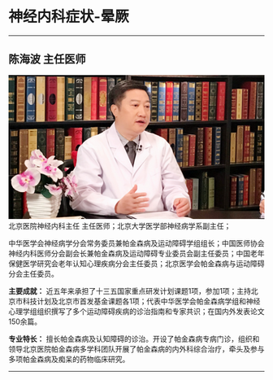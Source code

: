 # 神经内科症状-晕厥

---

## 陈海波 主任医师

![1679212633313](image/c03_078/1679212633313.png)北京医院神经内科主任 主任医师；北京大学医学部神经病学系副主任；

中华医学会神经病学分会常务委员兼帕金森病及运动障碍学组组长；中国医师协会神经内科医师分会副会长兼帕金森病及运动障碍专业委员会副主任委员；中国老年保健医学研究会老年认知心理疾病分会主任委员；北京医学会帕金森病与运动障碍分会主任委员。


**主要成就：** 近五年来承担了十三五国家重点研发计划课题1项，参加1项；主持北京市科技计划及北京市首发基金课题各1项；代表中华医学会帕金森病学组和神经心理学组组织撰写了多个运动障碍疾病的诊治指南和专家共识；在国内外发表论文150余篇。


**专业特长：** 擅长帕金森病及认知障碍的诊治。开设了帕金森病专病门诊，组织和领导北京医院帕金森病多学科团队开展了帕金森病的内外科综合治疗，牵头及参与多项帕金森病及痴呆的药物临床研究。

---
